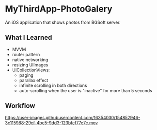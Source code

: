 # MyThirdApp-PhotoGalery

An iOS application that shows photos from BGSoft server.

## What I Learned
 - MVVM
 - router pattern
 - native networking
 - resizing UIImages
 - UICollectionViews:
   - paging
   - parallax effect
   - infinite scrolling in both directions
   - auto-scrolling when the user is "inactive" for more than 5 seconds

## Workflow

https://user-images.githubusercontent.com/16354030/154852946-3c115988-29cf-4bc5-9dd3-123bfcf77e7c.mov

